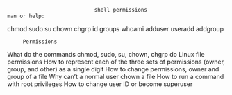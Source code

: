                                 shell permissions
	man or help:
 chmod
 sudo
 su
 chown
 chgrp
 id
 groups
 whoami
 adduser
 useradd
 addgroup

         Permissions
 What do the commands chmod, sudo, su, chown, chgrp do
 Linux file permissions
 How to represent each of the three sets of permissions (owner, group, and other) as a single digit
 How to change permissions, owner and group of a file
 Why can’t a normal user chown a file
 How to run a command with root privileges
 How to change user ID or become superuser

